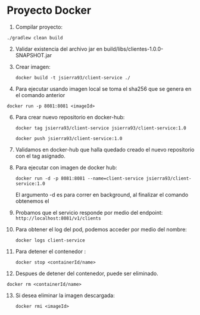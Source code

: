 # **Proyecto Docker**
1. Compilar proyecto:

`./gradlew clean build`

2. Validar existencia del archivo jar en build/libs/clientes-1.0.0-SNAPSHOT.jar

3. Crear imagen:
   
   `docker build -t jsierra93/client-service ./`
   
4. Para ejecutar usando imagen local se toma el sha256 que se genera en el comando anterior <imageID>
   
`docker run -p 8081:8081 <imageId>`

6. Para crear nuevo repositorio en docker-hub:
        
    `docker tag jsierra93/client-service jsierra93/client-service:1.0`
    
    `docker push jsierra93/client-service:1.0`

7. Validamos en docker-hub que halla quedado creado el nuevo repositorio con el tag asignado.

8. Para ejecutar con imagen de docker hub:
   
    `docker run -d -p 8081:8081 --name=client-service jsierra93/client-service:1.0`
   
    El argumento -d es para correr en background, al finalizar el comando obtenemos el <containerId>
   
9. Probamos que el servicio responde por medio del endpoint:
   `http://localhost:8081/v1/clients`
   
10. Para obtener el log del pod, podemos acceder por medio del nombre:
    
    `docker logs client-service`
    
11. Para detener el contenedor :
   
    `docker stop <containerId/name>`
    
12. Despues de detener del contenedor, puede ser eliminado.
    
`docker rm <containerId/name>`
    
13. Si desea eliminar la imagen descargada:
   
    `docker rmi <imageId>`

